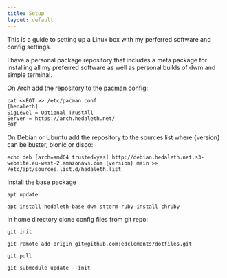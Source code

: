 ```yaml
---
title: Setup
layout: default
---
```


This is a guide to setting up a Linux box with my perferred software and config settings.

I have a personal package repository that includes a meta package for
installing all my preferred software as well as personal builds of dwm and
simple terminal.

On Arch add the repository to the pacman config:

    cat <<EOT >> /etc/pacman.conf
    [hedaleth]
    SigLevel = Optional TrustAll
    Server = https://arch.hedaleth.net/
    EOT

On Debian or Ubuntu add the repository to the sources list where {version} can be buster, bionic or disco:

    echo deb [arch=amd64 trusted=yes] http://debian.hedaleth.net.s3-website.eu-west-2.amazonaws.com {version} main >> /etc/apt/sources.list.d/hedaleth.list

Install the base package

    apt update

    apt install hedaleth-base dwm stterm ruby-install chruby

In home directory clone config files from git repo:

    git init

    git remote add origin git@github.com:edclements/dotfiles.git

    git pull

    git submodule update --init

